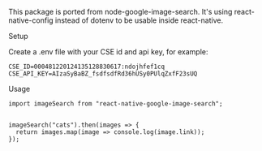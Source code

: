 This package is ported from node-google-image-search.
It's using react-native-config instead of dotenv to be usable inside react-native.

Setup

Create a .env file with your CSE id and api key, for example:
```
CSE_ID=000481220124135128830617:ndojhfef1cq
CSE_API_KEY=AIzaSyBaBZ_fsdfsdfRd36hUSy0PUlqZxfF23sUQ
```

Usage

```
import imageSearch from "react-native-google-image-search";


imageSearch("cats").then(images => {
  return images.map(image => console.log(image.link));
});
```
